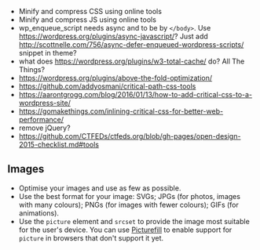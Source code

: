 - Minify and compress CSS using online tools
- Minify and compress JS using online tools
- wp_enqueue_script needs async and to be by `</body>`. Use https://wordpress.org/plugins/async-javascript/? Just add http://scottnelle.com/756/async-defer-enqueued-wordpress-scripts/ snippet in theme?
- what does https://wordpress.org/plugins/w3-total-cache/ do? All The Things?
- https://wordpress.org/plugins/above-the-fold-optimization/
- https://github.com/addyosmani/critical-path-css-tools
- https://aarontgrogg.com/blog/2016/01/13/how-to-add-critical-css-to-a-wordpress-site/
- https://gomakethings.com/inlining-critical-css-for-better-web-performance/
- remove jQuery?
- https://github.com/CTFEDs/ctfeds.org/blob/gh-pages/open-design-2015-checklist.md#tools

## Images

- Optimise your images and use as few as possible.
- Use the best format for your image: SVGs; JPGs (for photos, images with many colours); PNGs (for images with fewer colours); GIFs (for animations).
- Use the `picture` element and `srcset` to provide the image most suitable for the user's device. You can use [Picturefill](http://scottjehl.github.io/picturefill/) to enable support for `picture` in browsers that don't support it yet.
